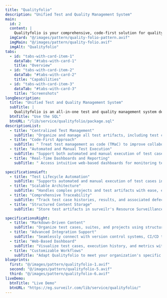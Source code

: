 ```yaml
---
title: "Qualityfolio"
description: "Unified Test and Quality Management System"
main:
  id: 2
  content: |
    Qualityfolio is your comprehensive, code-first solution for quality management and test lifecycle optimization. Built on the principles of "Test Management as Code" (TMaC), Qualityfolio integrates seamlessly with surveilr to provide robust test artifact management, analytics, and reporting.
  imgCard: "@/images/pattern/quality-folio-pattern.avif"
  imgMain: "@/images/pattern/quality-folio.avif"
  imgAlt: "Qualityfolio"
tabs:
  - id: "tabs-with-card-item-1"
    dataTab: "#tabs-with-card-1"
    title: "Overview"
  - id: "tabs-with-card-item-2"
    dataTab: "#tabs-with-card-2"
    title: "Capabilities"
  - id: "tabs-with-card-item-3"
    dataTab: "#tabs-with-card-3"
    title: "Screenshots"
longDescription:
  title: "Unified Test and Quality Management System"
  subTitle: |
    Qualityfolio is an all-in-one test and quality management system designed to streamline the test lifecycle with a code-first approach. Built on "Test Management as Code" (TMaC) principles, it enables secure storage, execution, and analysis of test artifacts through Surveilr. Featuring centralized test management, seamless CI/CD integration, real-time dashboards, and full traceability with FII codes, Qualityfolio simplifies workflows, ensures compliance, and fosters collaboration across industries.
  btnTitle: "Use the SQL"
  btnURL: "/lib/service/qualityfolio/package.sql"
descriptionList:
  - title: "Centralized Test Management"
    subTitle: "Organize and manage all test artifacts, including test cases, suites, and projects, in a single location. Leverage Markdown-driven content organization to ensure clarity and consistency."
  - title: "Code-First Approach"
    subTitle: " Treat test management as code (TMaC) to improve collaboration, version control, and scalability. Seamlessly integrate with GitOps workflows and CI/CD pipelines."
  - title: "Automated and Manual Test Execution"
    subTitle: "Support both automated and manual execution of test cases, ensuring flexibility in testing strategies. Utilize surveilr for structured ingestion and tracking of test results."
  - title: "Real-Time Dashboards and Reporting"
    subTitle: " Access intuitive web-based dashboards for monitoring test execution, defect metrics, and compliance tracking. Generate insights with custom filters, charts, and trend analysis."

specificationsLeft:
  - title: "Test Lifecycle Automation"
    subTitle: "Supports automated and manual execution of test cases integrated with CI/CD pipelines."
  - title: "Scalable Architecture"
    subTitle: "Handles complex projects and test artifacts with ease, ensuring scalability for growing teams."
  - title: "Comprehensive Traceability"
    subTitle: "Track test case histories, results, and associated defects with unique identifiers."
  - title: "Structured Content Storage"
    subTitle: "Store test artifacts in surveilr's Resource Surveillance State Database (RSSD) for efficient querying, analytics, and auditing."

specificationsRight:
  - title: "Markdown-Driven Content"
    subTitle: "Organize test cases, suites, and projects using structured Markdown for clarity and flexibility."
  - title: "Advanced Integration Support"
    subTitle: "Seamlessly connect with version control systems, CI/CD tools, and third-party platforms."
  - title: "Web-Based Dashboard"
    subTitle: "Visualize test cases, execution history, and metrics with an intuitive web interface."
  - title: "Customizable Workflows"
    subTitle: "Adapt Qualityfolio to meet your organization's specific quality management needs."
blueprints:
  first: "@/images/pattern/qualityfolio-1.avif"
  second: "@/images/pattern/qualityfolio-5.avif"
  third: "@/images/pattern/qualityfolio-6.avif"
liveDemo:
  btnTitle: "Live Demo"
  btnURL: "https://eg.surveilr.com/lib/service/qualityfolio/"
---
```

